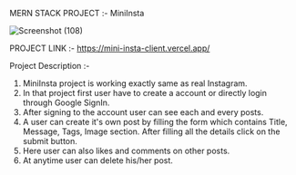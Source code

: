 MERN STACK PROJECT :- MiniInsta

![Screenshot (108)](https://github.com/akshaysoni10/MiniInsta-client/assets/109035961/edc0ef6b-18a8-4535-b81a-1d4aee2da909)

PROJECT LINK :- https://mini-insta-client.vercel.app/

Project Description :- 
1. MiniInsta project is working exactly same as real Instagram.
2. In that project first user have to create a account or directly login through Google SignIn.
3. After signing to the account user can see each and every posts.
4. A user can create it's own post by filling the form which contains Title, Message, Tags, Image section. After filling all the details click on the submit button.
5. Here user can also likes and comments on other posts.
6. At anytime user can delete his/her post.
